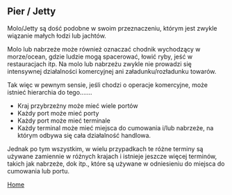 ## Pier / Jetty

Molo/Jetty są dość podobne w swoim przeznaczeniu, którym jest zwykle wiązanie małych łodzi lub jachtów.

Molo lub nabrzeże może również oznaczać chodnik wychodzący w morze/ocean, gdzie ludzie mogą spacerować, łowić ryby, jeść w restauracjach itp. Na molo lub nabrzeżu zwykle nie prowadzi się intensywnej działalności komercyjnej ani załadunku/rozładunku towarów.

Tak więc w pewnym sensie, jeśli chodzi o operacje komercyjne, może istnieć hierarchia do tego.......

- Kraj przybrzeżny może mieć wiele portów
- Każdy port może mieć porty
- Każdy port może mieć terminale
- Każdy terminal może mieć miejsca do cumowania i/lub nabrzeże, na którym odbywa się cała działalność handlowa.

Jednak po tym wszystkim, w wielu przypadkach te różne terminy są używane zamiennie w różnych krajach i istnieje jeszcze więcej terminów, takich jak nabrzeże, dok itp., które są używane w odniesieniu do miejsca do cumowania lub portu.

[Home](index.md)
